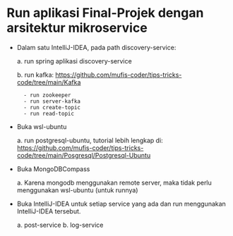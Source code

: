 # Run aplikasi Final-Projek dengan arsitektur mikroservice

- Dalam satu IntelliJ-IDEA, pada path discovery-service:

    a. run spring aplikasi discovery-service

    b. run kafka: https://github.com/mufis-coder/tips-tricks-code/tree/main/Kafka

        - run zookeeper
        - run server-kafka
        - run create-topic
        - run read-topic

- Buka wsl-ubuntu

    a. run postgresql-ubuntu, tutorial lebih lengkap di: https://github.com/mufis-coder/tips-tricks-code/tree/main/Posgresql/Postgresql-Ubuntu

- Buka MongoDBCompass

    a. Karena mongodb menggunakan remote server, maka tidak perlu menggunakan wsl-ubuntu (untuk runnya)

- Buka IntelliJ-IDEA untuk setiap service yang ada dan run menggunakan IntelliJ-IDEA tersebut.

    a. post-service
    b. log-service